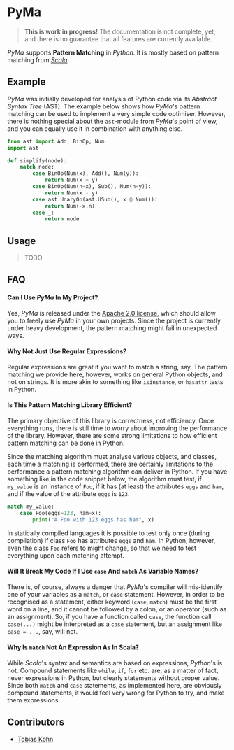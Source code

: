 # PyMa

> **This is work in progress!**  The documentation is not complete, yet, and there is no guarantee that all features
> are currently available.


_PyMa_ supports **Pattern Matching** in _Python_.  It is mostly based on pattern matching from 
[_Scala_](https://www.scala-lang.org/).
  
  
## Example

_PyMa_ was initially developed for analysis of Python code via its _Abstract Syntax Tree_ (AST).  The example below
shows how _PyMa_'s pattern matching can be used to implement a very simple code optimiser.  However, there is nothing
special about the `ast`-module from _PyMa_'s point of view, and you can equally use it in combination with anything
else.

```python
from ast import Add, BinOp, Num
import ast

def simplify(node):
    match node:
        case BinOp(Num(x), Add(), Num(y)):
            return Num(x + y)
        case BinOp(Num(n=x), Sub(), Num(n=y)):
            return Num(x - y)
        case ast.UnaryOp(ast.USub(), x @ Num()):
            return Num(-x.n)
        case _:
            return node
```


## Usage

> TODO


## FAQ

#### Can I Use _PyMa_ In My Project?

Yes, _PyMa_ is released under the [Apache 2.0 license](LICENSE), which should allow you to freely use _PyMa_ in your
own projects.  Since the project is currently under heavy development, the pattern matching might fail in unexpected
ways.


#### Why Not Just Use Regular Expressions?

Regular expressions are great if you want to match a string, say.  The pattern matching we provide here, however, 
works on general Python objects, and not on strings.  It is more akin to something like `isinstance`, or `hasattr`
tests in Python.


#### Is This Pattern Matching Library Efficient?

The primary objective of this library is correctness, not efficiency.  Once everything runs, there is still time to
worry about improving the performance of the library.  However, there are some strong limitations to how efficient
pattern matching can be done in Python.

Since the matching algorithm must analyse various objects, and classes, each time a matching is performed, there are
certainly limitations to the performance a pattern matching algorithm can deliver in Python.  If you have something
like in the code snippet below, the algorithm must test, if `my_value` is an instance of `Foo`, if it has (at least)
the attributes `eggs` and `ham`, and if the value of the attribute `eggs` is `123`.
```python
match my_value:
    case Foo(eggs=123, ham=x):
        print("A Foo with 123 eggs has ham", x)
```
In statically compiled languages it is possible to test only once (during compilation) if class `Foo` has attributes
`eggs` and `ham`.  In Python, however, even the class `Foo` refers to might change, so that we need to test everything
upon each matching attempt.


#### Will It Break My Code If I Use `case` And `match` As Variable Names?

There is, of course, always a danger that _PyMa_'s compiler will mis-identify one of your variables as a `match`,
or `case` statement.  However, in order to be recognised as a statement, either keyword (`case`, `match`) must be the
first word on a line, and it cannot be followed by a colon, or an operator (such as an assignment).  So, if you have
a function called `case`, the function call `case(...)` might be interpreted as a `case` statement, but an assignment
like `case = ...`, say, will not.


#### Why Is `match` Not An Expression As In Scala?

While _Scala_'s syntax and semantics are based on expressions, _Python_'s is not.  Compound statements like `while`,
`if`, `for` etc. are, as a matter of fact, never expressions in Python, but clearly statements without proper value.
Since both `match` and `case` statements, as implemented here, are obviously compound statements, it would feel very
wrong for Python to try, and make them expressions.


## Contributors

- [Tobias Kohn](https://tobiaskohn.ch)
